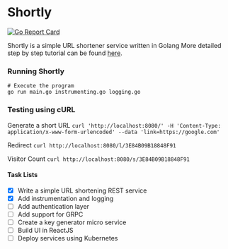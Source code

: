 # Shortly

[![Go Report Card](https://goreportcard.com/badge/github.com/rijil-tr/shortly?style=flat-square)](https://goreportcard.com/badge/github.com/rijil-tr/shortly)


Shortly is a simple URL shortener service written in Golang
More detailed step by step tutorial can be found [here](https://github.com/campoy/links).

### Running Shortly

```
# Execute the program
go run main.go instrumenting.go logging.go 
```

### Testing using cURL

Generate a short URL
`curl 'http://localhost:8080/' -H 'Content-Type: application/x-www-form-urlencoded' --data 'link=https://google.com'`

Redirect
`curl http://localhost:8080/l/3E84B09B18848F91`

Visitor Count
`curl http://localhost:8080/s/3E84B09B18848F91`


#### Task Lists
- [x] Write a simple URL shortening REST service
- [x] Add instrumentation and logging
- [ ] Add authentication layer
- [ ] Add support for GRPC
- [ ] Create a key generator micro service
- [ ] Build UI in ReactJS
- [ ] Deploy services using Kubernetes 